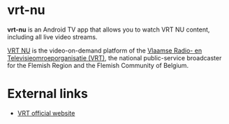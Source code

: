 # vrt-nu

**vrt-nu** is an Android TV app that allows you to watch VRT NU content, including all live video streams.

[VRT NU][1] is the video-on-demand platform of the [Vlaamse Radio- en Televisieomroeporganisatie (VRT)][2],
the national public-service broadcaster for the Flemish Region and the Flemish Community of Belgium.

# External links

- [VRT official website](http://www.vrt.be) 

[1]: https://www.vrt.be/vrtnu
[2]: https://en.wikipedia.org/wiki/Vlaamse_Radio-_en_Televisieomroeporganisatie
